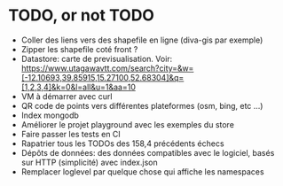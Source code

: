# TODO, or not TODO

- Coller des liens vers des shapefile en ligne (diva-gis par exemple)
- Zipper les shapefile coté front ?
- Datastore: carte de previsualisation. Voir: https://www.utagawavtt.com/search?city=&w=[-12.10693,39.85915,15.27100,52.68304]&q=[1,2,3,4]&k=0&l=all&u=1&aa=10
- VM à démarrer avec curl
- QR code de points vers différentes plateformes (osm, bing, etc ...)
- Index mongodb
- Améliorer le projet playground avec les exemples du store
- Faire passer les tests en CI
- Rapatrier tous les TODOs des 158,4 précédents échecs
- Dépôts de données: des données compatibles avec le logiciel, basés sur HTTP (simplicité) avec index.json
- Remplacer loglevel par quelque chose qui affiche les namespaces
